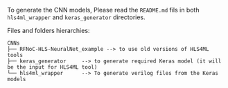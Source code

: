 To generate the CNN models, Please read the `README.md` fils in both `hls4ml_wrapper` and `keras_generator` directories. 

Files and folders hierarchies:

    CNNs
    ├── RFNoC-HLS-NeuralNet_example --> to use old versions of HLS4ML tools
    ├── keras_generator		--> to generate required Keras model (it will be the input for HLS4ML tool)
	└── hls4ml_wrapper      --> To generate verilog files from the Keras models
